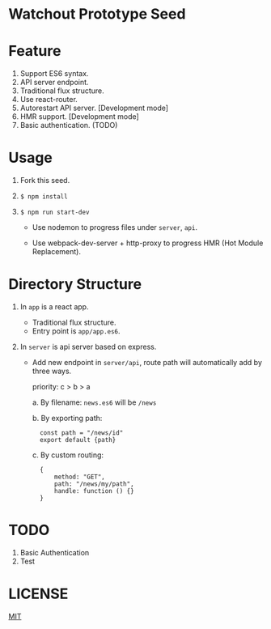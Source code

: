 # Watchout Prototype Seed

# Feature

1. Support ES6 syntax.
2. API server endpoint.
3. Traditional flux structure.
4. Use react-router.
5. Autorestart API server. [Development mode]
6. HMR support. [Development mode]
7. Basic authentication. (TODO)

# Usage

1. Fork this seed.
2. `$ npm install`
3. `$ npm run start-dev`

    * Use nodemon to progress files under `server`, `api`.

    * Use webpack-dev-server + http-proxy to progress HMR (Hot Module Replacement).

# Directory Structure

1. In `app` is a react app.
    * Traditional flux structure.
    * Entry point is `app/app.es6`.

2. In `server` is api server based on express.
    * Add new endpoint in `server/api`, route path will automatically add by three ways.

        priority: c > b > a

        a. By filename: `news.es6` will be `/news`

        b. By exporting path:

            const path = "/news/id"
            export default {path}
        c. By custom routing:

            {
                method: "GET",
                path: "/news/my/path",
                handle: function () {}
            }

# TODO

1. Basic Authentication
2. Test

# LICENSE

[MIT](LICENSE.md)
